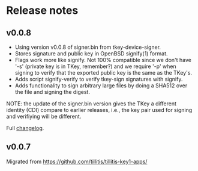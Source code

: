# Release notes

## v0.0.8

- Using version v0.0.8 of signer.bin from tkey-device-signer.
- Stores signature and public key in OpenBSD signify(1) format.
- Flags work more like signify. Not 100% compatible since we don't
  have '-s' (private key is in TKey, remember?) and we require '-p'
  when signing to verify that the exported public key is the same as
  the TKey's.
- Adds script signify-verify to verify tkey-sign signatures with
  signify.
- Adds functionality to sign arbitrary large files by doing a SHA512
  over the file and signing the digest.

NOTE: the update of the signer.bin version gives the TKey a different
identity (CDI) compare to earlier releases, i.e., the key pair used for
signing and verifiying will be different.

Full
[changelog](https://github.com/tillitis/tkey-device-signer/compare/v0.0.7...v0.0.8).

## v0.0.7

Migrated from https://github.com/tillitis/tillitis-key1-apps/
